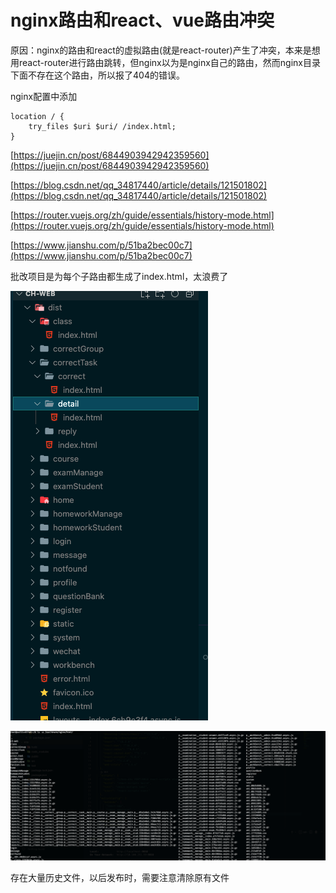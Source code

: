 #  nginx路由和react、vue路由冲突

原因：nginx的路由和react的虚拟路由(就是react-router)产生了冲突，本来是想用react-router进行路由跳转，但nginx以为是nginx自己的路由，然而nginx目录下面不存在这个路由，所以报了404的错误。

nginx配置中添加

```nginx
location / {
	try_files $uri $uri/ /index.html;
}
```

[https://juejin.cn/post/6844903942942359560](https://juejin.cn/post/6844903942942359560)

[https://blog.csdn.net/qq_34817440/article/details/121501802](https://blog.csdn.net/qq_34817440/article/details/121501802)

[https://router.vuejs.org/zh/guide/essentials/history-mode.html](https://router.vuejs.org/zh/guide/essentials/history-mode.html)

[https://www.jianshu.com/p/51ba2bec00c7](https://www.jianshu.com/p/51ba2bec00c7)

批改项目是为每个子路由都生成了index.html，太浪费了

![image-20230201215150488](./assets/image-20230201215150488.png)



![image-20230201215737199](./assets/image-20230201215737199.png)

存在大量历史文件，以后发布时，需要注意清除原有文件
